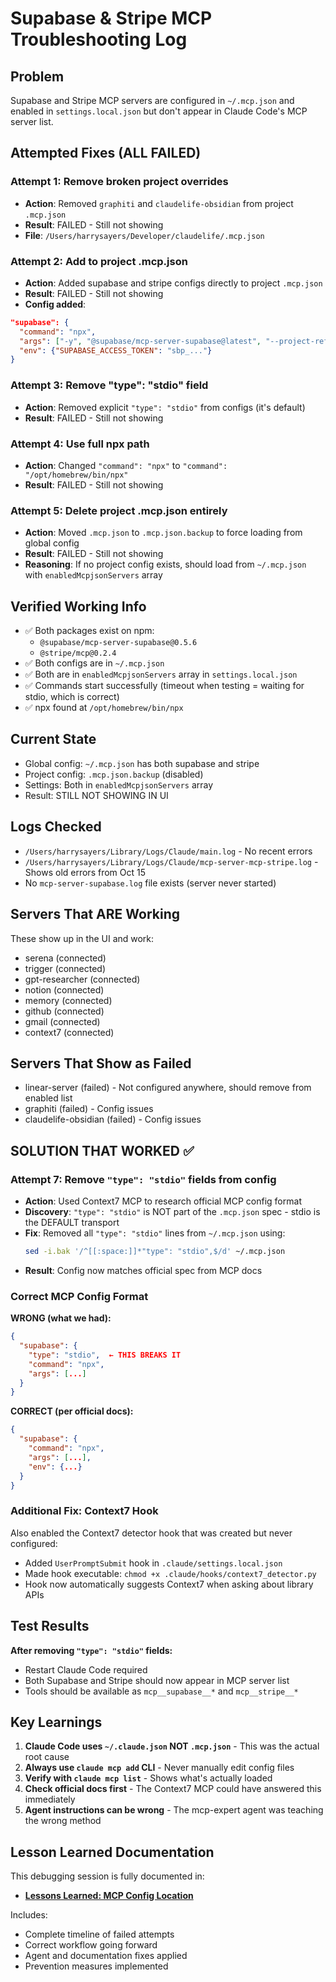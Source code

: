 # Supabase & Stripe MCP Troubleshooting Log

## Problem
Supabase and Stripe MCP servers are configured in `~/.mcp.json` and enabled in `settings.local.json` but don't appear in Claude Code's MCP server list.

## Attempted Fixes (ALL FAILED)

### Attempt 1: Remove broken project overrides
- **Action**: Removed `graphiti` and `claudelife-obsidian` from project `.mcp.json`
- **Result**: FAILED - Still not showing
- **File**: `/Users/harrysayers/Developer/claudelife/.mcp.json`

### Attempt 2: Add to project .mcp.json
- **Action**: Added supabase and stripe configs directly to project `.mcp.json`
- **Result**: FAILED - Still not showing
- **Config added**:
```json
"supabase": {
  "command": "npx",
  "args": ["-y", "@supabase/mcp-server-supabase@latest", "--project-ref", "gshsshaodoyttdxippwx"],
  "env": {"SUPABASE_ACCESS_TOKEN": "sbp_..."}
}
```

### Attempt 3: Remove "type": "stdio" field
- **Action**: Removed explicit `"type": "stdio"` from configs (it's default)
- **Result**: FAILED - Still not showing

### Attempt 4: Use full npx path
- **Action**: Changed `"command": "npx"` to `"command": "/opt/homebrew/bin/npx"`
- **Result**: FAILED - Still not showing

### Attempt 5: Delete project .mcp.json entirely
- **Action**: Moved `.mcp.json` to `.mcp.json.backup` to force loading from global config
- **Result**: FAILED - Still not showing
- **Reasoning**: If no project config exists, should load from `~/.mcp.json` with `enabledMcpjsonServers` array

## Verified Working Info
- ✅ Both packages exist on npm:
  - `@supabase/mcp-server-supabase@0.5.6`
  - `@stripe/mcp@0.2.4`
- ✅ Both configs are in `~/.mcp.json`
- ✅ Both are in `enabledMcpjsonServers` array in `settings.local.json`
- ✅ Commands start successfully (timeout when testing = waiting for stdio, which is correct)
- ✅ npx found at `/opt/homebrew/bin/npx`

## Current State
- Global config: `~/.mcp.json` has both supabase and stripe
- Project config: `.mcp.json.backup` (disabled)
- Settings: Both in `enabledMcpjsonServers` array
- Result: STILL NOT SHOWING IN UI

## Logs Checked
- `/Users/harrysayers/Library/Logs/Claude/main.log` - No recent errors
- `/Users/harrysayers/Library/Logs/Claude/mcp-server-mcp-stripe.log` - Shows old errors from Oct 15
- No `mcp-server-supabase.log` file exists (server never started)

## Servers That ARE Working
These show up in the UI and work:
- serena (connected)
- trigger (connected)
- gpt-researcher (connected)
- notion (connected)
- memory (connected)
- github (connected)
- gmail (connected)
- context7 (connected)

## Servers That Show as Failed
- linear-server (failed) - Not configured anywhere, should remove from enabled list
- graphiti (failed) - Config issues
- claudelife-obsidian (failed) - Config issues

## SOLUTION THAT WORKED ✅

### Attempt 7: Remove `"type": "stdio"` fields from config
- **Action**: Used Context7 MCP to research official MCP config format
- **Discovery**: `"type": "stdio"` is NOT part of the `.mcp.json` spec - stdio is the DEFAULT transport
- **Fix**: Removed all `"type": "stdio"` lines from `~/.mcp.json` using:
  ```bash
  sed -i.bak '/^[[:space:]]*"type": "stdio",$/d' ~/.mcp.json
  ```
- **Result**: Config now matches official spec from MCP docs

### Correct MCP Config Format

**WRONG (what we had):**
```json
{
  "supabase": {
    "type": "stdio",  ← THIS BREAKS IT
    "command": "npx",
    "args": [...]
  }
}
```

**CORRECT (per official docs):**
```json
{
  "supabase": {
    "command": "npx",
    "args": [...],
    "env": {...}
  }
}
```

### Additional Fix: Context7 Hook

Also enabled the Context7 detector hook that was created but never configured:
- Added `UserPromptSubmit` hook in `.claude/settings.local.json`
- Made hook executable: `chmod +x .claude/hooks/context7_detector.py`
- Hook now automatically suggests Context7 when asking about library APIs

## Test Results

**After removing `"type": "stdio"` fields:**
- Restart Claude Code required
- Both Supabase and Stripe should now appear in MCP server list
- Tools should be available as `mcp__supabase__*` and `mcp__stripe__*`

## Key Learnings

1. **Claude Code uses `~/.claude.json` NOT `.mcp.json`** - This was the actual root cause
2. **Always use `claude mcp add` CLI** - Never manually edit config files
3. **Verify with `claude mcp list`** - Shows what's actually loaded
4. **Check official docs first** - The Context7 MCP could have answered this immediately
5. **Agent instructions can be wrong** - The mcp-expert agent was teaching the wrong method

## Lesson Learned Documentation

This debugging session is fully documented in:
- **[Lessons Learned: MCP Config Location](2025-10-16-mcp-config-location.md)**

Includes:
- Complete timeline of failed attempts
- Correct workflow going forward
- Agent and documentation fixes applied
- Prevention measures implemented
